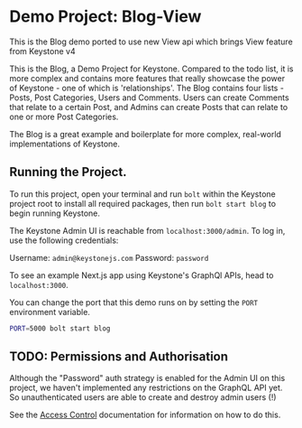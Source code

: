 # Demo Project: Blog-View

This is the Blog demo ported to use new View api which brings View feature from Keystone v4

This is the Blog, a Demo Project for Keystone. Compared to the todo list, it is more complex and contains more features that really showcase the power of Keystone - one of which is 'relationships'. The Blog contains four lists - Posts, Post Categories, Users and Comments. Users can create Comments that relate to a certain Post, and Admins can create Posts that can relate to one or more Post Categories.

The Blog is a great example and boilerplate for more complex, real-world implementations of Keystone.

## Running the Project.

To run this project, open your terminal and run `bolt` within the Keystone project root to install all required packages, then run `bolt start blog` to begin running Keystone.

The Keystone Admin UI is reachable from `localhost:3000/admin`. To log in, use the following credentials:

Username: `admin@keystonejs.com`
Password: `password`

To see an example Next.js app using Keystone's GraphQl APIs, head to `localhost:3000`.

You can change the port that this demo runs on by setting the `PORT` environment variable.

```sh
PORT=5000 bolt start blog
```

## TODO: Permissions and Authorisation

Although the "Password" auth strategy is enabled for the Admin UI on this project, we haven't implemented any restrictions on the GraphQL API yet. So unauthenticated users are able to create and destroy admin users (!)

See the [Access Control](https://v5.keystonejs.com/guides/access-control) documentation for information on how to do this.
